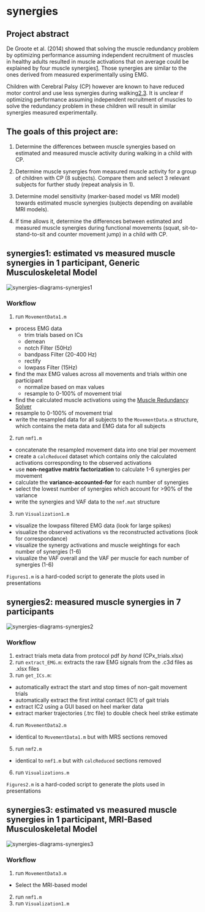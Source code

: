 # synergies

## Project abstract

De Groote et al. (2014) showed that solving the muscle redundancy problem by optimizing performance assuming independent recruitment of muscles in healthy adults resulted in muscle activations that on average could be explained by four muscle synergies[1](https://www.frontiersin.org/articles/10.3389/fncom.2014.00115/full). Those synergies are similar to the ones derived from measured experimentally using EMG.

Children with Cerebral Palsy (CP) however are known to have reduced motor control and use less synergies during walking[2](https://onlinelibrary.wiley.com/doi/10.1111/dmcn.12826),[3](https://dx.plos.org/10.1371/journal.pone.0228851). It is unclear if optimizing performance assuming independent recruitment of muscles to solve the redundancy problem in these children will result in similar synergies measured experimentally.

## The goals of this project are:

1. Determine the differences between muscle synergies based on estimated and measured muscle activity during walking in a child with CP.

2. Determine muscle synergies from measured muscle activity for a group of children with CP (8 subjects). Compare them and select 3 relevant subjects for further study (repeat analysis in 1).

3. Determine model sensitivity (marker-based model vs MRI model) towards estimated muscle synergies (subjects depending on available MRI models).

4. If time allows it, determine the differences between estimated and measured muscle synergies during functional movements (squat, sit-to-stand-to-sit and counter movement jump) in a child with CP.

## synergies1:  estimated vs measured muscle synergies in 1 participant, **Generic** Musculoskeletal Model

![synergies-diagrams-synergies1](https://user-images.githubusercontent.com/100157598/206788074-74c0ff2b-7f1d-40aa-a6e7-06472c345603.svg)

### Workflow

1. run `MovementData1.m`
  - process EMG data
      - trim trials based on ICs
      - demean
      - notch Filter (50Hz)
      - bandpass Filter (20-400 Hz)
      - rectify
      - lowpass Filter (15Hz)
  - find the max EMG values across all movements and trials within one participant
      - normalize based on max values
      - resample to 0-100% of movement trial
  - find the calculated muscle activations using the [Muscle Redundancy Solver](https://github.com/KULeuvenNeuromechanics/MuscleRedundancySolver)
  - resample to 0-100% of movement trial
  - write the resampled data for all subjects to the `MovementData.m` structure, which contains the meta data and EMG data for all subjects
2. run `nmf1.m`
  - concatenate the resampled movement data into one trial per movement
  - create a `calcReduced` dataset which contains only the calculated activations corresponding to the observed activations
  - use **non-negative matrix factorization** to calculate 1-6 synergies per movement
  - calculate the **variance-accounted-for** for each number of synergies
  - select the lowest number of synergies which account for >90% of the variance
  - write the synergies and VAF data to the `nmf.mat` structure
3. run `Visualization1.m`
  - visualize the lowpass filtered EMG data (look for large spikes)
  - visualize the observed activations vs the reconstructed activations (look for correspondance)
  - visualize the synergy activations and muscle weightings for each number of synergies (1-6)
  - visualize the VAF overall and the VAF per muscle for each number of synergies (1-6)

`Figures1.m` is a hard-coded script to generate the plots used in presentations

## synergies2:  measured muscle synergies in 7 participants

![synergies-diagrams-synergies2](https://user-images.githubusercontent.com/100157598/206788121-425c0570-e53f-4833-a11a-66712d2b6819.svg)

### Workflow

1. extract trials meta data from protocol pdf *by hand* (CPx_trials.xlsx)
2. run `extract_EMG.m`: extracts the raw EMG signals from the .c3d files as .xlsx files
3. run `get_ICs.m`: 
  - automatically extract the start and stop times of non-gait movement trials
  - automatically extract the first intital contact (IC1) of gait trials
  - extract IC2 using a GUI based on heel marker data
  - extract marker trajectories (.trc file) to double check heel strike estimate
4. run `MovementData2.m`
  - identical to `MovementData1.m` but with MRS sections removed
5. run `nmf2.m`
 - identical to `nmf1.m` but with `calcReduced` sections removed
6. run `Visualizations.m`

`Figures2.m` is a hard-coded script to generate the plots used in presentations

## synergies3:  estimated vs measured muscle synergies in 1 participant, **MRI-Based** Musculoskeletal Model

![synergies-diagrams-synergies3](https://user-images.githubusercontent.com/100157598/206788148-e3c61f75-efc0-4b3f-802f-5239928101c5.svg)

### Workflow

1. run `MovementData3.m`
  - Select the MRI-based model
2. run `nmf1.m`
3. run `Visualization1.m`
